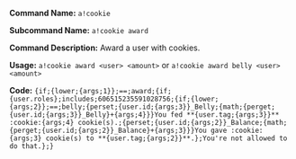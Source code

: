**Command Name:** `a!cookie`

**Subcommand Name:** `a!cookie award`

**Command Description:**
Award a user with cookies.

**Usage:**
`a!cookie award <user> <amount>` or `a!cookie award belly <user> <amount>`


**Code:**
```{if;{lower;{args;1}};==;award;{if;{user.roles};includes;606515235591028756;{if;{lower;{args;2}};==;belly;{perset;{user.id;{args;3}}_Belly;{math;{perget;{user.id;{args;3}}_Belly}+{args;4}}}You fed **{user.tag;{args;3}}** :cookie:{args;4} cookie(s).;{perset;{user.id;{args;2}}_Balance;{math;{perget;{user.id;{args;2}}_Balance}+{args;3}}}You gave :cookie:{args;3} cookie(s) to **{user.tag;{args;2}}**.};You're not allowed to do that.};}```
